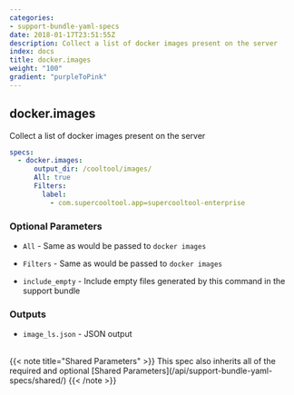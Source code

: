 ```yaml
---
categories:
- support-bundle-yaml-specs
date: 2018-01-17T23:51:55Z
description: Collect a list of docker images present on the server
index: docs
title: docker.images
weight: "100"
gradient: "purpleToPink"
---
```


## docker.images

Collect a list of docker images present on the server


```yaml
specs:
  - docker.images:
      output_dir: /cooltool/images/
      All: true
      Filters:
        label:
          - com.supercooltool.app=supercooltool-enterprise
```


### Optional Parameters


- `All` - Same as would be passed to `docker images`


- `Filters` - Same as would be passed to `docker images`


- `include_empty` - Include empty files generated by this command in the support bundle



### Outputs

    
- `image_ls.json` - JSON output


<br>
{{< note title="Shared Parameters" >}}
This spec also inherits all of the required and optional [Shared Parameters](/api/support-bundle-yaml-specs/shared/)
{{< /note >}}

    